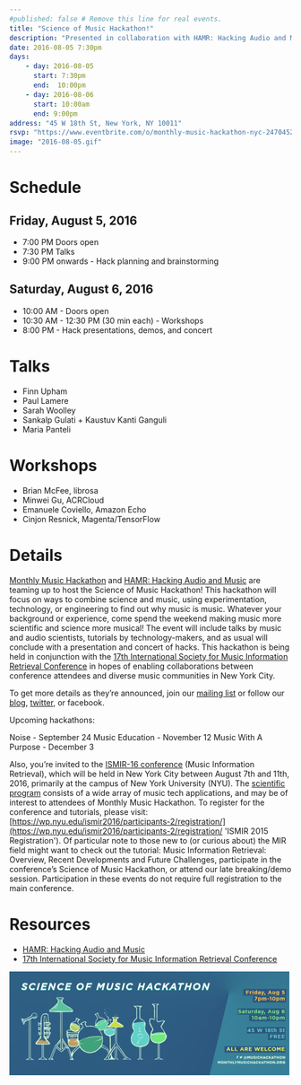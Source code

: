 ```yaml
---
#published: false # Remove this line for real events.
title: "Science of Music Hackathon!"
description: "Presented in collaboration with HAMR: Hacking Audio and Music and the 17th International Society for Music Information Retrieval Conference:"
date: 2016-08-05 7:30pm
days:
    - day: 2016-08-05
      start: 7:30pm
      end:  10:00pm
    - day: 2016-08-06
      start: 10:00am
      end: 9:00pm
address: "45 W 18th St, New York, NY 10011"
rsvp: "https://www.eventbrite.com/o/monthly-music-hackathon-nyc-2470452960"
image: "2016-08-05.gif"
---
```


# Schedule

## Friday, August 5, 2016
- 7:00 PM Doors open
- 7:30 PM Talks
- 9:00 PM onwards - Hack planning and brainstorming

## Saturday, August 6, 2016
- 10:00 AM - Doors open
- 10:30 AM - 12:30 PM (30 min each) - Workshops
- 8:00 PM - Hack presentations, demos, and concert

# Talks

- Finn Upham
- Paul Lamere
- Sarah Woolley
- Sankalp Gulati + Kaustuv Kanti Ganguli
- Maria Panteli

# Workshops

- Brian McFee, librosa
- Minwei Gu, ACRCloud
- Emanuele Coviello, Amazon Echo
- Cinjon Resnick, Magenta/TensorFlow

# Details

[Monthly Music Hackathon]({{site.url}}) and [HAMR: Hacking Audio and Music](https://labrosa.ee.columbia.edu/hamr/ 'HAMR') are teaming up to host the Science of Music Hackathon! This hackathon will focus on ways to combine science and music, using experimentation, technology, or engineering to find out why music is music. Whatever your background or experience, come spend the weekend making music more scientific and science more musical! The event will include talks by music and audio scientists, tutorials by technology-makers, and as usual will conclude with a presentation and concert of hacks. This hackathon is being held in conjunction with the [17th International Society for Music Information Retrieval Conference](https://wp.nyu.edu/ismir2016/ 'ISMIR 2016') in hopes of enabling collaborations between conference attendees and diverse music communities in New York City.

To get more details as they’re announced, join our [mailing list]({{site.email_list_signup_url}} "MMH Mailing List") or follow our [blog]({{site.url}}), [twitter]({{site.twitter_url}}"@{{twitter_username}}"), or facebook.

Upcoming hackathons:

Noise - September 24
Music Education - November 12
Music With A Purpose - December 3

Also, you’re invited to the [ISMIR-16 conference](https://wp.nyu.edu/ismir2016/ 'ISMIR 2016') (Music Information Retrieval), which will be held in New York City between August 7th and 11th, 2016, primarily at the campus of New York University (NYU). The [scientific program](https://wp.nyu.edu/ismir2016/event/proceedings/ 'ISMIR 2016 Proceedings') consists of a wide array of music tech applications, and may be of interest to attendees of Monthly Music Hackathon. To register for the conference and tutorials, please visit: [https://wp.nyu.edu/ismir2016/participants-2/registration/](https://wp.nyu.edu/ismir2016/participants-2/registration/ 'ISMIR 2015 Registration'). Of particular note to those new to (or curious about) the MIR field might want to check out the tutorial: Music Information Retrieval:  Overview, Recent Developments and Future Challenges, participate in the conference’s Science of Music Hackathon, or attend our late breaking/demo session. Participation in these events do not require full registration to the main conference.


# Resources

- [HAMR: Hacking Audio and Music](https://labrosa.ee.columbia.edu/hamr/ 'HAMR')
- [17th International Society for Music Information Retrieval Conference](https://wp.nyu.edu/ismir2016/ 'ISMIR 2016')

![2016 Science of Music Hackathon](/assets/events/2016-08-05.jpg)
